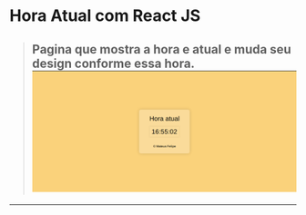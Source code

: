 # Hora Atual com React JS

> ## Pagina que mostra a hora e atual e muda seu design conforme essa hora. ![preview](public/preview.png)

---

